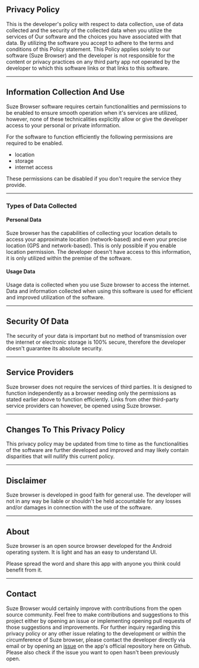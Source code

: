 ## Privacy Policy

This is the developer's policy with respect to data collection, use of data collected and the security of the collected data when you utilize the services of Our software and the choices you have associated with that data. By utilizing the software you accept to adhere to the terms and conditions of this Policy statement. This Policy applies solely to our software (Suze Browser) and the developer is not responsible for the content or privacy practices on any third party app not operated by the developer to which this software links or that links to this software. <hr>

## Information Collection And Use

Suze Browser software requires certain functionalities and permissions to be enabled to ensure smooth operation when it's services are utilized, however, none of these technicalities explicitly allow or give the developer access to your personal or private information.

For the software to function efficiently the following permissions are required to be enabled.

- location
- storage
- internet access

These permissions can be disabled if you don't require the service they provide. <hr>

### Types of Data Collected

#### Personal Data

Suze browser has the capabilities of collecting your location details to access your approximate location (network-based) and even your precise location (GPS and network-based). This is only possible if you enable location permission. The developer doesn't have access to this information, it is only utilized within the premise of the software.

#### Usage Data

Usage data is collected when you use Suze browser to access the internet. Data and information collected when using this software is used for efficient and improved utilization of the software. <hr>
    
## Security Of Data

The security of your data is important but no method of transmission over the internet or electronic storage is 100% secure, therefore the developer doesn't guarantee its absolute security. <hr>

## Service Providers

Suze browser does not require the services of third parties. It is designed to function independently as a browser needing only the permissions as stated earlier above to function efficiently. Links from other third-party service providers can however, be opened using Suze browser. <hr>
 
## Changes To This Privacy Policy

This privacy policy may be updated from time to time as the functionalities of the software are further developed and improved and may likely contain disparities that will nullify this current policy. <hr>
      
## Disclaimer    

Suze browser is developed in good faith for general use. The developer will not in any way be liable or shouldn't be held accountable for any losses and/or damages in connection with the use of the software. <hr>

## About

Suze browser is an open source browser developed for the Android operating system. It is light and has an easy to understand UI. 

Please spread the word and share this app with anyone you think could benefit from it.  <hr>

## Contact 

Suze Browser would certainly improve with contributions from the open source community. Feel free to make contributions and suggestions to this project either by opening an issue or implementing opening pull requests of those suggestions and improvements. For further inquiry regarding this privacy policy or any other issue relating to the development or within the circumference of Suze browser, please contact the developer directly via email or by opening an [issue](https://github.com/eolme/browser-suze/issues/new) on the app's official repository here on Github. Please also check if the issue you want to open hasn't been previously open.
